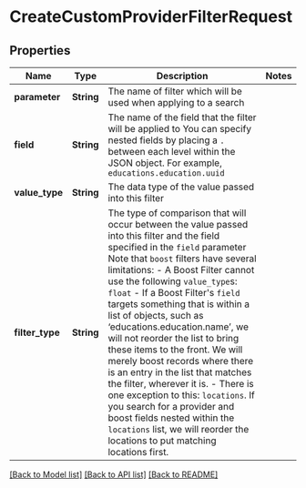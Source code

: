 # CreateCustomProviderFilterRequest

## Properties

Name | Type | Description | Notes
------------ | ------------- | ------------- | -------------
**parameter** | **String** | The name of filter which will be used when applying to a search | 
**field** | **String** | The name of the field that the filter will be applied to  You can specify nested fields by placing a `.` between each level within the JSON object. For example, `educations.education.uuid` | 
**value_type** | **String** | The data type of the value passed into this filter | 
**filter_type** | **String** | The type of comparison that will occur between the value passed into this filter and the field specified in the `field` parameter  Note that `boost` filters have several limitations: - A Boost Filter cannot use the following `value_type`s: `float` - If a Boost Filter's `field` targets something that is within a list of objects, such as ‘educations.education.name’, we will not reorder the list to bring these items to the front. We will merely boost records where there is an entry in the list that matches the filter, wherever it is.   - There is one exception to this: `locations`. If you search for a provider and boost fields nested within the `locations` list, we will reorder the locations to put matching locations first. | 

[[Back to Model list]](../README.md#documentation-for-models) [[Back to API list]](../README.md#documentation-for-api-endpoints) [[Back to README]](../README.md)


